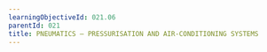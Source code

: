 ```yaml
---
learningObjectiveId: 021.06
parentId: 021
title: PNEUMATICS — PRESSURISATION AND AIR-CONDITIONING SYSTEMS
---
```



